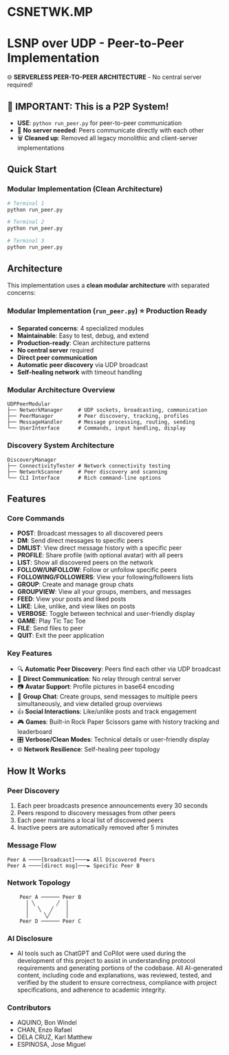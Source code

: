 # CSNETWK.MP

# LSNP over UDP - Peer-to-Peer Implementation

🌐 **SERVERLESS PEER-TO-PEER ARCHITECTURE** - No central server required!

## 🚨 IMPORTANT: This is a P2P System!
- **USE**: `python run_peer.py` for peer-to-peer communication
- 🔗 **No server needed**: Peers communicate directly with each other
- 🗑️ **Cleaned up**: Removed all legacy monolithic and client-server implementations

## Quick Start

### Modular Implementation (Clean Architecture)
```bash
# Terminal 1
python run_peer.py

# Terminal 2  
python run_peer.py

# Terminal 3
python run_peer.py
```

## Architecture

This implementation uses a **clean modular architecture** with separated concerns:

### Modular Implementation (`run_peer.py`) ⭐ **Production Ready**
- **Separated concerns**: 4 specialized modules  
- **Maintainable**: Easy to test, debug, and extend
- **Production-ready**: Clean architecture patterns
- **No central server** required
- **Direct peer communication** 
- **Automatic peer discovery** via UDP broadcast
- **Self-healing network** with timeout handling

### Modular Architecture Overview
```
UDPPeerModular
├── NetworkManager     # UDP sockets, broadcasting, communication
├── PeerManager        # Peer discovery, tracking, profiles  
├── MessageHandler     # Message processing, routing, sending
└── UserInterface      # Commands, input handling, display
```

### Discovery System Architecture
```
DiscoveryManager
├── ConnectivityTester # Network connectivity testing
├── NetworkScanner     # Peer discovery and scanning
└── CLI Interface      # Rich command-line options
```

## Features

### Core Commands
- **POST**: Broadcast messages to all discovered peers
- **DM**: Send direct messages to specific peers
- **DMLIST**: View direct message history with a specific peer
- **PROFILE**: Share profile (with optional avatar) with all peers
- **LIST**: Show all discovered peers on the network
- **FOLLOW/UNFOLLOW**: Follow or unfollow specific peers
- **FOLLOWING/FOLLOWERS**: View your following/followers lists
- **GROUP**: Create and manage group chats
- **GROUPVIEW**: View all your groups, members, and messages
- **FEED**: View your posts and liked posts
- **LIKE**: Like, unlike, and view likes on posts
- **VERBOSE**: Toggle between technical and user-friendly display
- **GAME**: Play Tic Tac Toe
- **FILE**: Send files to peer
- **QUIT**: Exit the peer application

### Key Features
- 🔍 **Automatic Peer Discovery**: Peers find each other via UDP broadcast
- 💬 **Direct Communication**: No relay through central server
- 📷 **Avatar Support**: Profile pictures in base64 encoding
- 👥 **Group Chat**: Create groups, send messages to multiple peers simultaneously, and view detailed group overviews
- 👍 **Social Interactions**: Like/unlike posts and track engagement
- 🎮 **Games**: Built-in Rock Paper Scissors game with history tracking and leaderboard
- 🎛️ **Verbose/Clean Modes**: Technical details or user-friendly display
- 🌐 **Network Resilience**: Self-healing peer topology

## How It Works

### Peer Discovery
1. Each peer broadcasts presence announcements every 30 seconds
2. Peers respond to discovery messages from other peers
3. Each peer maintains a local list of discovered peers
4. Inactive peers are automatically removed after 5 minutes

### Message Flow
```
Peer A ────[broadcast]────► All Discovered Peers
Peer A ────[direct msg]───► Specific Peer B
```

### Network Topology
```
    Peer A ────── Peer B
      │ ╲       ╱  │
      │   ╲   ╱    │  
      │     ╲╱     │
    Peer D ────── Peer C
```

### AI Disclosure
- AI tools such as ChatGPT and CoPilot were used during the development of this project to assist in understanding protocol requirements and generating portions of the codebase. All AI-generated content, including code and explanations, was reviewed, tested, and verified by the student to ensure correctness, compliance with project specifications, and adherence to academic integrity.

### Contributors
- AQUINO, Bon Windel
- CHAN, Enzo Rafael
- DELA CRUZ, Karl Matthew 
- ESPINOSA, Jose Miguel  
